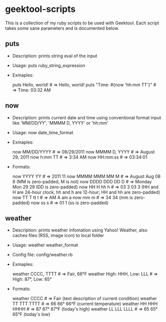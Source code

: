 geektool-scripts
================

This is a collection of my ruby scripts to be used with Geektool. Each script takes some sane parameters and is documented below.

puts
----

* Description: prints string eval of the input
* Usage: puts ruby_string_expression
* Exmaples:

    puts Hello, world! # => Hello, world!
    puts "Time: #{now 'hh:mm TT'}" # => Time: 03:32 AM

now
---

* Description: prints current date and time using conventional format input like 'MM/DD/YY', 'MMMM D, YYYY' or 'hh:mm'
* Usage: now date_time_format
* Exmaples:

    now MM/DD/YYYY # => 08/29/2011
    now MMMM D, YYYY # => August 29, 2011
    now h:mm TT # => 3:34 AM
    now HH:mm:ss # => 03:34:01
    
* Formats:

    now YYYY YY # => 2011 11
    now MMMM MMM MM M # => August Aug 08 8 (MM is zero-padded, M is not)
    now DDDD DDD DD D # => Monday Mon 29 29 (DD is zero-padded)
    now HH H hh h # => 03 3 03 3 (HH and H are 24-hour clock, hh and h are 12-hour; HH and hh are zero-padded)
    now TT T tt t # => AM A am a
    now mm m # => 34 34 (mm is zero-padded)
    now ss s # => 01 1 (ss is zero-padded)

weather
-------

* Description: prints weather infomation using Yahoo! Weather, also caches files (RSS, image icon) to local folder
* Usage: weather weather_format
* Config file: config/weather.rb
* Exmaples:

    weather CCCC, TTTT # => Fair, 66°F
    weather High: HHH, Low: LLL # => High: 87°, Low: 65°

* Formats:

    weather CCCC # => Fair (text description of current condition)
    weather TT TTT TTTT # => 66 66° 66°F (current temperature)
    weather HH HHH HHHH # => 87 87° 87°F (today's high)
    weather LL LLL LLLL # => 65 65° 65°F (today's low)
